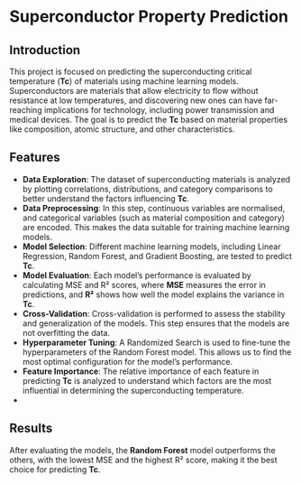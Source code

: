 # Superconductor Property Prediction

## Introduction
This project is focused on predicting the superconducting critical temperature (**Tc**) of materials using machine learning models. Superconductors are materials that allow electricity to flow without resistance at low temperatures, and discovering new ones can have far-reaching implications for technology, including power transmission and medical devices. The goal is to predict the **Tc** based on material properties like composition, atomic structure, and other characteristics.

## Features
- **Data Exploration**: The dataset of superconducting materials is analyzed by plotting correlations, distributions, and category comparisons to better understand the factors influencing **Tc**.
- **Data Preprocessing**: In this step, continuous variables are normalised, and categorical variables (such as material composition and category) are encoded. This makes the data suitable for training machine learning models.
- **Model Selection**: Different machine learning models, including Linear Regression, Random Forest, and Gradient Boosting, are tested to predict **Tc**.
- **Model Evaluation**: Each model’s performance is evaluated by calculating MSE and R² scores, where **MSE** measures the error in predictions, and **R²** shows how well the model explains the variance in **Tc**.
- **Cross-Validation**: Cross-validation is performed to assess the stability and generalization of the models. This step ensures that the models are not overfitting the data.
- **Hyperparameter Tuning**: A Randomized Search is used to fine-tune the hyperparameters of the Random Forest model. This allows us to find the most optimal configuration for the model’s performance.
- **Feature Importance**: The relative importance of each feature in predicting **Tc** is analyzed to understand which factors are the most influential in determining the superconducting temperature.
- 
## Results
After evaluating the models, the **Random Forest** model outperforms the others, with the lowest MSE and the highest R² score, making it the best choice for predicting **Tc**.

